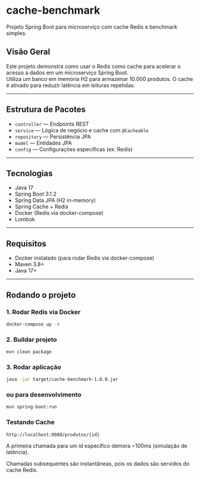 # cache-benchmark

Projeto Spring Boot para microserviço com cache Redis e benchmark simples.

## Visão Geral

Este projeto demonstra como usar o Redis como cache para acelerar o acesso a dados em um microserviço Spring Boot.  
Utiliza um banco em memória H2 para armazenar 10.000 produtos. O cache é ativado para reduzir latência em leituras repetidas.

---

## Estrutura de Pacotes

- `controller` — Endpoints REST
- `service` — Lógica de negócio e cache com `@Cacheable`
- `repository` — Persistência JPA
- `model` — Entidades JPA
- `config` — Configurações específicas (ex: Redis)

---

## Tecnologias

- Java 17
- Spring Boot 3.1.2
- Spring Data JPA (H2 in-memory)
- Spring Cache + Redis
- Docker (Redis via docker-compose)
- Lombok

---

## Requisitos

- Docker instalado (para rodar Redis via docker-compose)
- Maven 3.8+
- Java 17+

---

## Rodando o projeto

### 1. Rodar Redis via Docker

```bash
docker-compose up -d
```

### 2. Buildar projeto

```bash
mvn clean package
```

### 3. Rodar aplicação

```bash
java -jar target/cache-benchmark-1.0.0.jar
```

###  ou para desenvolvimento

```bash
mvn spring-boot:run
```

### Testando Cache

```bash
http://localhost:8080/produtos/{id}
```

A primeira chamada para um id específico demora ~100ms (simulação de latência).

Chamadas subsequentes são instantâneas, pois os dados são servidos do cache Redis.